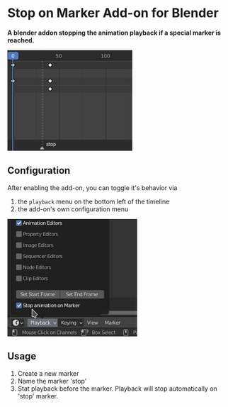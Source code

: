 # Stop on Marker Add-on for Blender

**A blender addon stopping the animation playback if a special marker is reached.**

![Demonstrate usage](doc/images/stop_on_marker.gif)


## Configuration
After enabling the add-on, you can toggle it's behavior via
1. the `playback` menu on the bottom left of the timeline
2. the add-on's own configuration menu

![toggle menu item](doc/images/playback_menu.png)

## Usage
1. Create a new marker
2. Name the marker 'stop'
3. Stat playback before the marker. Playback will stop automatically on 'stop' marker.
